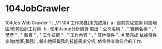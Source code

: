 # 104JobCrawler
104Job Web Crawler
1 : _V1 104 工作爬蟲(未完成版)
  a : 目前完成查詢 桃園地區/軟體設計工程師 
  b : 使用Jsoup分析網頁 取出 " 公司名稱 " , " 職務名稱 " , " 學歷 " , " 薪資 " , " 工作技能 " , " 工作內容 " , " 其他條件 ".
  # 預完成 依據條件查詢(地區,職務) , 輸出地區職務的技能需求分析, 依條件查詢符合的工作.
